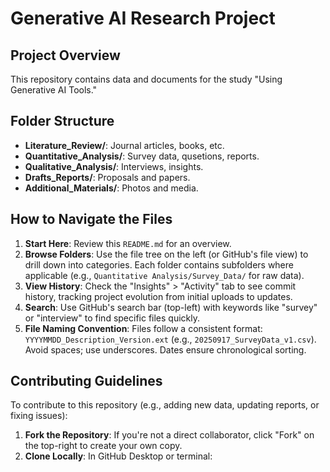 # Generative AI Research Project

## Project Overview
This repository contains data and documents for the study "Using Generative AI Tools."

## Folder Structure
- **Literature_Review/**: Journal articles, books, etc.
- **Quantitative_Analysis/**: Survey data, qusetions, reports.
- **Qualitative_Analysis/**: Interviews, insights.
- **Drafts_Reports/**: Proposals and papers.
- **Additional_Materials/**: Photos and media.
## How to Navigate the Files
1. **Start Here**: Review this `README.md` for an overview.
2. **Browse Folders**: Use the file tree on the left (or GitHub's file view) to drill down into categories. Each folder contains subfolders where applicable (e.g., `Quantitative Analysis/Survey_Data/` for raw data).
3. **View History**: Check the "Insights" > "Activity" tab to see commit history, tracking project evolution from initial uploads to updates.
4. **Search**: Use GitHub's search bar (top-left) with keywords like "survey" or "interview" to find specific files quickly.
5. **File Naming Convention**: Files follow a consistent format: `YYYYMMDD_Description_Version.ext` (e.g., `20250917_SurveyData_v1.csv`). Avoid spaces; use underscores. Dates ensure chronological sorting.

## Contributing Guidelines
To contribute to this repository (e.g., adding new data, updating reports, or fixing issues):

1. **Fork the Repository**: If you're not a direct collaborator, click "Fork" on the top-right to create your own copy.
2. **Clone Locally**: In GitHub Desktop or terminal:
